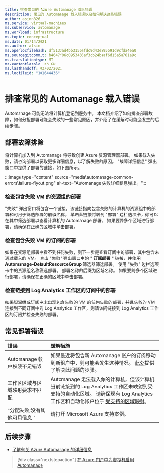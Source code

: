 ```yaml
---
title: 排查常见的 Azure Automanage 载入错误
description: 常见的 Automanage 载入错误以及如何解决这些错误
author: asinn826
ms.service: virtual-machines
ms.subservice: automanage
ms.workload: infrastructure
ms.topic: conceptual
ms.date: 01/14/2021
ms.author: alsin
ms.openlocfilehash: df5133ad4bb3155afdc9d43e595591d9cfda4ea0
ms.sourcegitcommit: b4647f06c0953435af3cb24baaf6d15a5a761a9c
ms.translationtype: MT
ms.contentlocale: zh-CN
ms.lasthandoff: 03/02/2021
ms.locfileid: "101644436"
---
```

# <a name="troubleshoot-common-automanage-onboarding-errors"></a>排查常见的 Automanage 载入错误
Automanage 可能无法将计算机登记到服务中。 本文档介绍了如何排查部署故障，如何分担部署可能会失败的一些常见原因，并介绍了在缓解时可能会发生的后续步骤。

## <a name="troubleshooting-deployment-failures"></a>部署故障排除
将计算机加入到 Automanage 将导致创建 Azure 资源管理器部署。 如果载入失败，请咨询部署以获取更多详细信息，以了解失败的原因。 "故障详细信息" 弹出窗口中提供了部署的链接，如下图所示。

:::image type="content" source="media\automanage-common-errors\failure-flyout.png" alt-text="Automanage 失败详细信息弹出。":::

### <a name="check-the-deployments-for-the-resource-group-containing-the-failed-vm"></a>检查包含失败 VM 的资源组的部署
"失败" 弹出窗口将包含一个链接，该链接指向包含失败的计算机的资源组中的部署和可用于筛选部署的前缀名称。 单击此链接将转到 "部署" 边栏选项卡，你可以在其中筛选部署以查看计算机的 Automanage 部署。 如果要跨多个区域进行部署，请确保在正确的区域中单击部署。

### <a name="check-the-deployments-for-the-subscription-containing-the-failed-vm"></a>检查包含失败 VM 的订阅的部署
如果在资源组部署中看不到任何失败，则下一步是查看订阅中的部署，其中包含未通过载入的 VM。 单击 "失败" 弹出窗口中的 " **订阅部署** " 链接，并使用 **Automanage-DefaultResourceGroup** 筛选器筛选部署。 使用 "失败" 边栏选项卡中的资源组名称筛选部署。 部署名称的后缀为区域名称。 如果要跨多个区域进行部署，请确保在正确的区域中单击部署。

### <a name="check-deployments-in-a-subscription-linked-to-a-log-analytics-workspace"></a>检查链接到 Log Analytics 工作区的订阅中的部署
如果资源组或订阅中未出现包含失败的 VM 的任何失败的部署，并且失败的 VM 连接到不同订阅中的 Log Analytics 工作区，则请访问链接到 Log Analytics 工作区的订阅并检查失败的部署。

## <a name="common-deployment-errors"></a>常见部署错误

错误 |  缓解措施
:-----|:-------------|
Automanage 帐户权限不足错误 | 如果最近将包含新 Automanage 帐户的订阅移动到新租户中，则可能会发生这种情况。 [此处](./repair-automanage-account.md)提供了解决此问题的步骤。
工作区区域与区域映射要求不匹配 | Automanage 无法载入你的计算机，但该计算机当前链接到的 Log Analytics 工作区未映射到受支持的自动化区域。 请确保现有 Log Analytics 工作区和自动化帐户位于 [受支持的区域映射](../automation/how-to/region-mappings.md)。
"分配失败;没有其他可用信息 " | 请打开 Microsoft Azure 支持案例。

## <a name="next-steps"></a>后续步骤

* [了解有关 Azure Automanage 的详细信息](./automanage-virtual-machines.md)

> [!div class="nextstepaction"]
> [在 Azure 门户中为虚拟机启用 Automanage](quick-create-virtual-machines-portal.md)